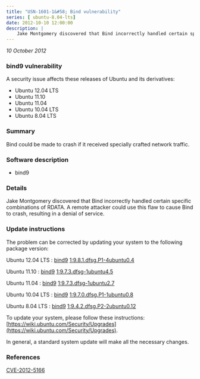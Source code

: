 ```yaml
---
title: "USN-1601-1&#58; Bind vulnerability"
series: [ ubuntu-8.04-lts]
date: 2012-10-10 12:00:00
description: |
    Jake Montgomery discovered that Bind incorrectly handled certain specific combinations of RDATA. A remote attacker could use this flaw to cause Bind to crash, resulting in a denial of service. 
--- 
```

 
 

*10 October 2012*

### bind9 vulnerability

A security issue affects these releases of Ubuntu and its derivatives:

* Ubuntu 12.04 LTS
* Ubuntu 11.10
* Ubuntu 11.04
* Ubuntu 10.04 LTS
* Ubuntu 8.04 LTS

### Summary

Bind could be made to crash if it received specially crafted network traffic.

### Software description

* bind9 

### Details

Jake Montgomery discovered that Bind incorrectly handled certain specific combinations of RDATA. A remote attacker could use this flaw to cause Bind to crash, resulting in a denial of service. 

### Update instructions

The problem can be corrected by updating your system to the following package version:

Ubuntu 12.04 LTS
 : [bind9](https://launchpad.net/ubuntu/+source/bind9) <span> [1:9.8.1.dfsg.P1-4ubuntu0.4](https://launchpad.net/ubuntu/+source/bind9/1:9.8.1.dfsg.P1-4ubuntu0.4) </span> 

Ubuntu 11.10
 : [bind9](https://launchpad.net/ubuntu/+source/bind9) <span> [1:9.7.3.dfsg-1ubuntu4.5](https://launchpad.net/ubuntu/+source/bind9/1:9.7.3.dfsg-1ubuntu4.5) </span> 

Ubuntu 11.04
 : [bind9](https://launchpad.net/ubuntu/+source/bind9) <span> [1:9.7.3.dfsg-1ubuntu2.7](https://launchpad.net/ubuntu/+source/bind9/1:9.7.3.dfsg-1ubuntu2.7) </span> 

Ubuntu 10.04 LTS
 : [bind9](https://launchpad.net/ubuntu/+source/bind9) <span> [1:9.7.0.dfsg.P1-1ubuntu0.8](https://launchpad.net/ubuntu/+source/bind9/1:9.7.0.dfsg.P1-1ubuntu0.8) </span> 

Ubuntu 8.04 LTS
 : [bind9](https://launchpad.net/ubuntu/+source/bind9) <span> [1:9.4.2.dfsg.P2-2ubuntu0.12](https://launchpad.net/ubuntu/+source/bind9/1:9.4.2.dfsg.P2-2ubuntu0.12) </span> 

To update your system, please follow these instructions: [https://wiki.ubuntu.com/Security/Upgrades](https://wiki.ubuntu.com/Security/Upgrades).

In general, a standard system update will make all the necessary changes. 

### References

 
 [CVE-2012-5166](http://people.ubuntu.com/~ubuntu-security/cve/CVE-2012-5166)
 

